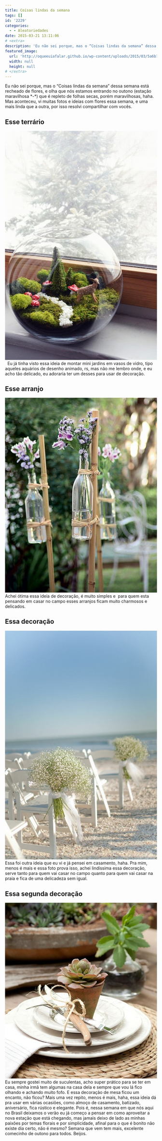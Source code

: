 ```yaml
---
title: Coisas lindas da semana
tags: []
id: '2229'
categories:
  - - Aleatoriedades
date: 2015-03-21 13:11:06
# <extra>
description: 'Eu não sei porque, mas o “Coisas lindas da semana” dessa semana está recheado de flores, e olha que nós estamos entrando no outono (estação maravilhosa *-*) que é repleto de folhas secas, porém maravilhosas, haha. Mas aconteceu, vi muitas fotos e ideias com flores essa semana, e uma mais linda que a outra, por isso resolvi compartilhar com vocês. Esse terrário &nbsp; Eu já tinha visto essa ideia de montar mini jardins em vasos de vidro, tipo aqueles aquários de desenho animado, rs, mas não me lembro onde, e eu acho tão delicado, eu adoraria ter um desses para usar de decoração. Esse arranjo Achei ótima essa ideia de decoração, é muito simples e  para quem esta pensando em casar no campo esses arranjos ficam muito charmosos e delicados. Essa decoração Essa foi outra ideia que eu vi e &hellip;'
featured_image: 
  url: 'http://oqueeuiafalar.github.io/wp-content/uploads/2015/03/5a6b7a43b90740c3682117a3dee68b0b-683x1024.jpg'
  width: null
  height: null
# </extra>
---
```


Eu não sei porque, mas o “Coisas lindas da semana” dessa semana está recheado de flores, e olha que nós estamos entrando no outono (estação maravilhosa \*-\*) que é repleto de folhas secas, porém maravilhosas, haha. Mas aconteceu, vi muitas fotos e ideias com flores essa semana, e uma mais linda que a outra, por isso resolvi compartilhar com vocês.

## Esse terrário

[![terrário em aquário ](/wp-content/uploads/2015/03/5a6b7a43b90740c3682117a3dee68b0b-683x1024.jpg)](/wp-content/uploads/2015/03/5a6b7a43b90740c3682117a3dee68b0b.jpg)   Eu já tinha visto essa ideia de montar mini jardins em vasos de vidro, tipo aqueles aquários de desenho animado, rs, mas não me lembro onde, e eu acho tão delicado, eu adoraria ter um desses para usar de decoração.

## Esse arranjo

[![arranjo de flores em garrafas de vidro para casamento ](/wp-content/uploads/2015/03/fc210f8fd4b213b510dfe0c53d7dcfad.jpg)](/wp-content/uploads/2015/03/fc210f8fd4b213b510dfe0c53d7dcfad.jpg) Achei ótima essa ideia de decoração, é muito simples e  para quem esta pensando em casar no campo esses arranjos ficam muito charmosos e delicados.

## Essa decoração

[![decoração delicada para casamento na praia ](/wp-content/uploads/2015/03/15dce6b35a7e8259e4ce67a1403bf151-683x1024.jpg)](/wp-content/uploads/2015/03/15dce6b35a7e8259e4ce67a1403bf151.jpg) Essa foi outra ideia que eu vi e já pensei em casamento, haha. Pra mim, menos é mais e essa foto prova isso, achei lindíssima essa decoração, serve tanto para quem vai casar no campo quanto para quem vai casar na praia e fica de uma delicadeza sem igual.

## Essa segunda decoração

[![decoração para mesa com suculentas](/wp-content/uploads/2015/03/b15dc85020b1cf698ae61146630f51bc.jpg)](/wp-content/uploads/2015/03/b15dc85020b1cf698ae61146630f51bc.jpg) Eu sempre gostei muito de suculentas, acho super prático para se ter em casa, minha irmã tem algumas na casa dela e sempre que vou lá fico olhando e achando muito fofo. E essa decoração de mesa ficou um encanto, não ficou? Mais uma vez repito, menos é mais, haha, essa ideia dá pra usar em várias ocasiões, como almoço de casamento, batizado, aniversário, fica rústico e elegante. Pois é, nessa semana em que nós aqui no Brasil deixamos o verão eu já começo a pensar em como aproveitar a nova estação que está chegando, mas jamais deixo de lado as minhas paixões por temas florais e por simplicidade, afinal para o que é bonito não existe dia certo, não é mesmo? Semana que vem tem mais, excelente comecinho de outono para todos. Beijos.
